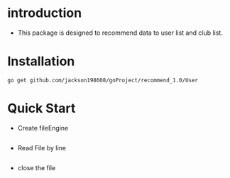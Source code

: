 # introduction
- This package is designed to recommend data to user list and club list.

# Installation

	go get github.com/jackson198608/goProject/recommend_1.0/User

# Quick Start

- Create fileEngine 

```Go
```

-  Read File by line 

```Go

```

- close the file
